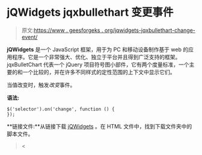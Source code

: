 # jQWidgets jqxbullethart 变更事件

> 原文:[https://www . geesforgeks . org/jqwidgets-jqxbullethart-change-event/](https://www.geeksforgeeks.org/jqwidgets-jqxbulletchart-change-event/)

**jQWidgets** 是一个 JavaScript 框架，用于为 PC 和移动设备制作基于 web 的应用程序。它是一个非常强大、优化、独立于平台并且得到广泛支持的框架。jqxBulletChart 代表一个 jQuery 项目符号图小部件，它有两个度量标准，一个主要的和一个比较的，并在许多不同样式的定性范围的上下文中显示它们。

当值改变时，触发*改变*事件。

**语法:**

```
$('selector').on('change', function () {
});
```

**链接文件:**从链接下载 [jQWidgets](https://www.jqwidgets.com/download/) 。在 HTML 文件中，找到下载文件夹中的脚本文件。

> <link rel="”stylesheet”" href="”jqwidgets/styles/jqx.base.css”" type="”text/css”"><
